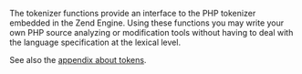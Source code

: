 The tokenizer functions provide an interface to the PHP tokenizer
embedded in the Zend Engine. Using these functions you may write your
own PHP source analyzing or modification tools without having to deal
with the language specification at the lexical level.

See also the
<a href="/tokens.html" class="link">appendix about tokens</a>.
